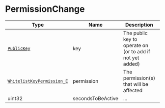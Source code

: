 # PermissionChange

Type|Name|Description|Repeated?
-|-|-|-
[`PublicKey`](publickey)|key|The public key to operate on (or to add if not yet added)|no
[`WhitelistKeyPermission_E`](../enums/wlkeyperm)|permission|The permission(s) that will be affected|yes
uint32|secondsToBeActive|...|no
